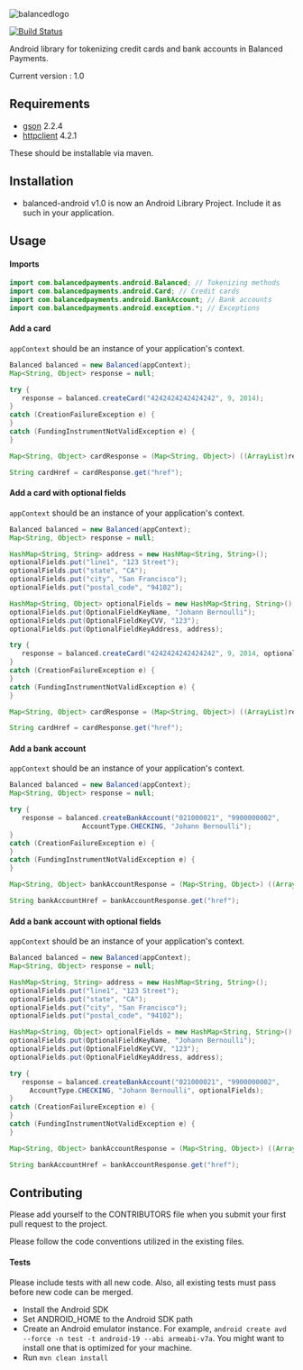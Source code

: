 ![balancedlogo](https://www.balancedpayments.com/images/homepage_logo-01.png)

[![Build Status](https://travis-ci.org/balanced/balanced-android.png)](https://travis-ci.org/balanced/balanced-android)

Android library for tokenizing credit cards and bank accounts in Balanced Payments.

Current version : 1.0

## Requirements

- [gson](http://code.google.com/p/google-gson/) 2.2.4
- [httpclient](http://hc.apache.org/) 4.2.1

These should be installable via maven.

## Installation

- balanced-android v1.0 is now an Android Library Project. Include it as such in your application.

## Usage

#### Imports

```java
import com.balancedpayments.android.Balanced; // Tokenizing methods
import com.balancedpayments.android.Card; // Credit cards
import com.balancedpayments.android.BankAccount; // Bank accounts
import com.balancedpayments.android.exception.*; // Exceptions
```

#### Add a card

```appContext``` should be an instance of your application's context.

```java
Balanced balanced = new Balanced(appContext);
Map<String, Object> response = null;

try {
   response = balanced.createCard("4242424242424242", 9, 2014);
}
catch (CreationFailureException e) {
}
catch (FundingInstrumentNotValidException e) {
}

Map<String, Object> cardResponse = (Map<String, Object>) ((ArrayList)response.get("cards")).get(0);

String cardHref = cardResponse.get("href");
```

#### Add a card with optional fields

```appContext``` should be an instance of your application's context.

```java
Balanced balanced = new Balanced(appContext);
Map<String, Object> response = null;

HashMap<String, String> address = new HashMap<String, String>();
optionalFields.put("line1", "123 Street");
optionalFields.put("state", "CA");
optionalFields.put("city", "San Francisco");
optionalFields.put("postal_code", "94102");

HashMap<String, Object> optionalFields = new HashMap<String, String>();
optionalFields.put(OptionalFieldKeyName, "Johann Bernoulli");
optionalFields.put(OptionalFieldKeyCVV, "123");
optionalFields.put(OptionalFieldKeyAddress, address);

try {
   response = balanced.createCard("4242424242424242", 9, 2014, optionalFields);
}
catch (CreationFailureException e) {
}
catch (FundingInstrumentNotValidException e) {
}

Map<String, Object> cardResponse = (Map<String, Object>) ((ArrayList)response.get("cards")).get(0);

String cardHref = cardResponse.get("href");
```

#### Add a bank account

```appContext``` should be an instance of your application's context.

```java
Balanced balanced = new Balanced(appContext);
Map<String, Object> response = null;

try {
   response = balanced.createBankAccount("021000021", "9900000002",
                  AccountType.CHECKING, "Johann Bernoulli");
}
catch (CreationFailureException e) {
}
catch (FundingInstrumentNotValidException e) {
}

Map<String, Object> bankAccountResponse = (Map<String, Object>) ((ArrayList)response.get("bank_accounts")).get(0);

String bankAccountHref = bankAccountResponse.get("href");
```

#### Add a bank account with optional fields

```appContext``` should be an instance of your application's context.

```java
Balanced balanced = new Balanced(appContext);
Map<String, Object> response = null;

HashMap<String, String> address = new HashMap<String, String>();
optionalFields.put("line1", "123 Street");
optionalFields.put("state", "CA");
optionalFields.put("city", "San Francisco");
optionalFields.put("postal_code", "94102");

HashMap<String, Object> optionalFields = new HashMap<String, String>();
optionalFields.put(OptionalFieldKeyName, "Johann Bernoulli");
optionalFields.put(OptionalFieldKeyCVV, "123");
optionalFields.put(OptionalFieldKeyAddress, address);

try {
   response = balanced.createBankAccount("021000021", "9900000002",
     AccountType.CHECKING, "Johann Bernoulli", optionalFields);
}
catch (CreationFailureException e) {
}
catch (FundingInstrumentNotValidException e) {
}

Map<String, Object> bankAccountResponse = (Map<String, Object>) ((ArrayList)response.get("bank_accounts")).get(0);

String bankAccountHref = bankAccountResponse.get("href");
```

## Contributing

Please add yourself to the CONTRIBUTORS file when you submit your first pull request to the project.

Please follow the code conventions utilized in the existing files.

#### Tests

Please include tests with all new code. Also, all existing tests must pass before new code can be merged.

- Install the Android SDK
- Set ANDROID_HOME to the Android SDK path
- Create an Android emulator instance. For example, ```android create avd --force -n test -t android-19 --abi armeabi-v7a```. You might want to install one that is optimized for your machine.
- Run ```mvn clean install```
